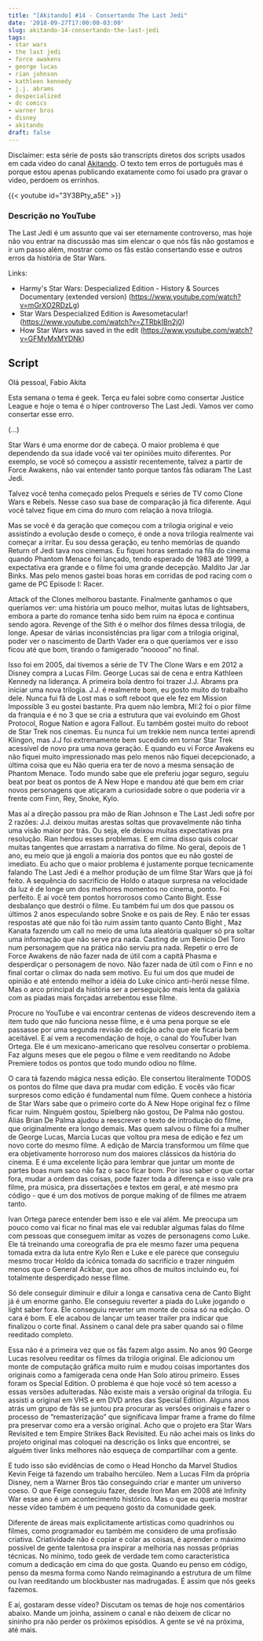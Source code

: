 ```yaml
---
title: "[Akitando] #14 - Consertando The Last Jedi"
date: '2018-09-27T17:00:00-03:00'
slug: akitando-14-consertando-the-last-jedi
tags:
- star wars
- the last jedi
- force awakens
- george lucas
- rian johnson
- kathleen kennedy
- j.j. abrams
- despecialized
- dc comics
- warner bros
- disney
- akitando
draft: false
---
```


Disclaimer: esta série de posts são transcripts diretos dos scripts usados em cada video do canal [Akitando](https://www.youtube.com/channel/UCib793mnUOhWymCh2VJKplQ). O texto tem erros de português mas é porque estou apenas publicando exatamente como foi usado pra gravar o video, perdoem os errinhos.


{{< youtube id="3Y3BPty_a5E" >}}


### Descrição no YouTube

The Last Jedi é um assunto que vai ser eternamente controverso, mas hoje não vou entrar na discussão mas sim elencar o que nós fãs não gostamos e ir um passo além, mostrar como os fãs estão consertando esse e outros erros da história de Star Wars.

Links:

* Harmy's Star Wars: Despecialized Edition - History & Sources Documentary (extended version) (https://www.youtube.com/watch?v=mGrXO2RDzLg)
* Star Wars Despecialized Edition is Awesometacular! (https://www.youtube.com/watch?v=ZTRbkIBn2j0)
* How Star Wars was saved in the edit (https://www.youtube.com/watch?v=GFMyMxMYDNk)

## Script

Olá pessoal, Fabio Akita

Esta semana o tema é geek. Terça eu falei sobre como consertar Justice League e hoje o tema é o hiper controverso The Last Jedi. Vamos ver como consertar esse erro.

(...)


Star Wars é uma enorme dor de cabeça. O maior problema é que dependendo da sua idade você vai ter opiniões muito diferentes. Por exemplo, se você só começou a assistir recentemente, talvez a partir de Force Awakens, não vai entender tanto porque tantos fãs odiaram The Last Jedi.

Talvez você tenha começado pelos Prequels e séries de TV como Clone Wars e Rebels. Nesse caso sua base de comparação já fica diferente. Aqui você talvez fique em cima do muro com relação à nova trilogia.

Mas se você é da geração que começou com a trilogia original e veio assistindo a evolução desde o começo, é onde a nova trilogia realmente vai começar a irritar. 
Eu sou dessa geração, eu tenho memórias de quando Return of Jedi tava nos cinemas. Eu fiquei horas sentado na fila do cinema quando Phantom Menace foi lançado, tendo esperado de 1983 até 1999, a expectativa era grande e o filme foi uma grande decepção. 
Maldito Jar Jar Binks. Mas pelo menos gastei boas horas em corridas de pod racing com o game de PC Episode I: Racer.

Attack of the Clones melhorou bastante. Finalmente ganhamos o que queríamos ver: uma história um pouco melhor, muitas lutas de lightsabers, embora a parte do romance tenha sido bem ruim na época e continua sendo agora. 
Revenge of the Sith é o melhor dos filmes dessa trilogia, de longe. Apesar de várias inconsistências pra ligar com a trilogia original, poder ver o nascimento de Darth Vader era o que queríamos ver e isso ficou até que bom, tirando o famigerado “nooooo” no final.

Isso foi em 2005, daí tivemos a série de TV The Clone Wars e em 2012 a Disney compra a Lucas Film. George Lucas sai de cena e entra Kathleen Kennedy na liderança. A primeira bola dentro foi trazer J.J. Abrams pra iniciar uma nova trilogia. J.J. é realmente bom, eu gosto muito do trabalho dele. 
Nunca fui fã de Lost mas o soft reboot que ele fez em Mission Impossible 3 eu gostei bastante. Pra quem não lembra, MI:2 foi o pior filme da franquia e é no 3 que se cria a estrutura que vai evoluindo em Ghost Protocol, Rogue Nation e agora Fallout. 
Eu também gostei muito do reboot de Star Trek nos cinemas. Eu nunca fui um trekkie nem nunca tentei aprendi Klingon, mas J.J foi extremamente bem sucedido em tornar Star Trek acessível de novo pra uma nova geração. 
E quando eu vi Force Awakens eu não fiquei muito impressionado mas pelo menos não fiquei decepcionado, a última coisa que eu Não queria era ter de novo a mesma sensação de Phantom Menace. 
Todo mundo sabe que ele preferiu jogar seguro, seguiu beat por beat os pontos de A New Hope e mandou até que bem em criar novos personagens que atiçaram a curiosidade sobre o que poderia vir a frente com Finn, Rey, Snoke, Kylo.

Mas aí a direção passou pra mão de Rian Johnson e The Last Jedi sofre por 2 razões: J.J. deixou muitas arestas soltas que provavelmente não tinha uma visão maior por trás. Ou seja, ele deixou muitas expectativas pra resolução. Rian herdou esses problemas. 
E em cima disso quis colocar muitas tangentes que arrastam a narrativa do filme. 
No geral, depois de 1 ano, eu meio que já engoli a maioria dos pontos que eu não gostei de imediato. Eu acho que o maior problema é justamente porque tecnicamente falando The Last Jedi é a melhor produção de um filme Star Wars que já foi feito. 
A sequência do sacrifício de Holdo o ataque surpresa na velocidade da luz é de longe um dos melhores momentos no cinema, ponto. Foi perfeito. 
E aí você tem pontos horrorosos como Canto Bight. Esse desbalanço que destrói o filme. 
Eu também fui um dos que passou os últimos 2 anos especulando sobre Snoke e os pais de Rey. E não ter essas respostas até que não foi tão ruim assim tanto quanto Canto Bight
, Maz Kanata fazendo um call no meio de uma luta aleatória qualquer só pra soltar uma informação que não serve pra nada. 
Casting de um Benicio Del Toro num personagem que na prática não serviu pra nada. 
Repetir o erro de Force Awakens de não fazer nada de útil com a capitã Phasma e desperdiçar o personagem de novo. Não fazer nada de útil com o Finn e no final cortar o climax do nada sem motivo. 
Eu fui um dos que mudei de opinião e até entendo melhor a idéia do Luke cínico anti-herói nesse filme. Mas o arco principal da história ser a perseguição mais lenta da galáxia com as piadas mais forçadas arrebentou esse filme.

Procure no YouTube e vai encontrar centenas de vídeos descrevendo item a item tudo que não funciona nesse filme, e é uma pena porque se ele passasse por uma segunda revisão de edição acho que ele ficaria bem aceitável. 
E aí vem a recomendação de hoje, o canal do YouTuber Ivan Ortega. Ele é um mexicano-americano que resolveu consertar o problema. 
Faz alguns meses que ele pegou o filme e vem reeditando no Adobe Premiere todos os pontos que todo mundo odiou no filme.

O cara tá fazendo mágica nessa edição. Ele consertou literalmente TODOS os pontos do filme que dava pra mudar com edição. E vocês vão ficar surpresos como edição é fundamental num filme. 
Quem conhece a história de Star Wars sabe que o primeiro corte do A New Hope original fez o filme ficar ruim. Ninguém gostou, Spielberg não gostou, De Palma não gostou. Aliás Brian De Palma ajudou a reescrever o texto de introdução do filme, que originalmente era longo demais. Mas quem salvou o filme foi a mulher de George Lucas, Marcia Lucas que voltou pra mesa de edição e fez um novo corte do mesmo filme. A edição de Marcia transformou um filme que era objetivamente horroroso num dos maiores clássicos da história do cinema. E é uma excelente lição para lembrar que juntar um monte de partes boas num saco não faz o saco ficar bom. 
Por isso saber o que cortar fora, mudar a ordem das coisas, pode fazer toda a diferença e isso vale pra filme, pra música, pra dissertações e textos em geral, e até mesmo pra código - que é um dos motivos de porque making of de filmes me atraem tanto.

Ivan Ortega parece entender bem isso e ele vai além. Me preocupa um pouco como vai ficar no final mas ele vai redublar algumas falas do filme com pessoas que conseguem imitar as vozes de personagens como Luke. 
Ele tá treinando uma coreografia de pra ele mesmo fazer uma pequena tomada extra da luta entre Kylo Ren e Luke 
e ele parece que conseguiu mesmo trocar Holdo da icônica tomada do sacrifício e trazer ninguém menos que o General Ackbar, que aos olhos de muitos incluindo eu, foi totalmente desperdiçado nesse filme.

Só dele conseguir diminuir e diluir a longa e cansativa cena de Canto Bight já é um enorme ganho. 
Ele conseguiu reverter a piada do Luke jogando o light saber fora. 
Ele conseguiu reverter um monte de coisa só na edição. O cara é bom. E ele acabou de lançar um teaser trailer pra indicar que finalizou o corte final. Assinem o canal dele pra saber quando sai o filme reeditado completo.

Essa não é a primeira vez que os fãs fazem algo assim. No anos 90 George Lucas resolveu reeditar os filmes da trilogia original. Ele adicionou um monte de computação gráfica muito ruim e mudou coisas importantes dos originais como a famigerada cena onde Han Solo atirou primeiro. 
Esses foram os Special Edition. O problema é que hoje você só tem acesso a essas versões adulteradas. 
Não existe mais a versão original da trilogia. Eu assisti a original em VHS e em DVD antes das Special Edition. Alguns anos atrás um grupo de fãs se juntou pra procurar as versões originais e fazer o processo de “remasterização” que significava limpar frame a frame do filme pra preservar como era a versão original.
Acho que o projeto era Star Wars Revisited e tem Empire Strikes Back Revisited. Eu não achei mais os links do projeto original mas coloquei na descrição os links que encontrei, se alguém tiver links melhores não esqueça de compartilhar com a gente.

E tudo isso são evidências de como o Head Honcho da Marvel Studios Kevin Feige tá fazendo um trabalho hercúleo. Nem a Lucas Film da própria Disney, nem a Warner Bros tão conseguindo criar e manter um universo coeso. 
O que Feige conseguiu fazer, desde Iron Man em 2008 até Infinity War esse ano é um acontecimento histórico. Mas o que eu queria mostrar nesse vídeo também é um pequeno gosto da comunidade geek. 

Diferente de áreas mais explicitamente artísticas como quadrinhos ou filmes, como programador eu também me considero de uma profissão criativa. Criatividade não é copiar e colar as coisas, é aprender o máximo possível de gente talentosa pra inspirar a melhoria nas nossas próprias técnicas. 
No mínimo, todo geek de verdade tem como característica comum a dedicação em cima do que gosta. Quando eu penso em código, penso da mesma forma como Nando reimaginando a estrutura de um filme ou Ivan reeditando um blockbuster nas madrugadas. É assim que nós geeks fazemos.

E aí, gostaram desse vídeo? Discutam os temas de hoje nos comentários abaixo. Mande um joinha, assinem o canal e não deixem de clicar no sininho pra não perder os próximos episódios. A gente se vê na próxima, até mais.
